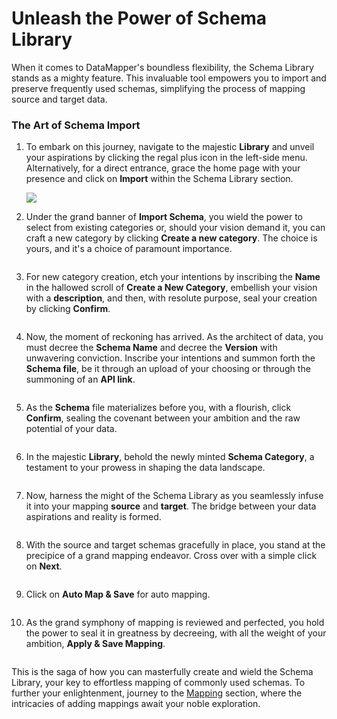 # Unleash the Power of Schema Library

When it comes to DataMapper's boundless flexibility, the Schema Library stands as a mighty feature. This invaluable tool empowers you to import and preserve frequently used schemas, simplifying the process of mapping source and target data.

### The Art of Schema Import

1.  To embark on this journey, navigate to the majestic **Library** and unveil your aspirations by clicking the regal plus icon in the left-side menu. Alternatively, for a direct entrance, grace the home page with your presence and click on **Import** within the Schema Library section.

    ![](media/sl-schema.png)
2.  Under the grand banner of **Import Schema**, you wield the power to select from existing categories or, should your vision demand it, you can craft a new category by clicking **Create a new category**. The choice is yours, and it's a choice of paramount importance.

    <div align="left">

    <img src="media/sl-create-new-category.png" alt="">

    </div>
3.  For new category creation, etch your intentions by inscribing the **Name** in the hallowed scroll of **Create a New Category**, embellish your vision with a **description**, and then, with resolute purpose, seal your creation by clicking **Confirm**.

    <div align="left">

    <img src="media/sl-category-name.png" alt="">

    </div>
4.  Now, the moment of reckoning has arrived. As the architect of data, you must decree the **Schema Name** and decree the **Version** with unwavering conviction. Inscribe your intentions and summon forth the **Schema file**, be it through an upload of your choosing or through the summoning of an **API link**.

    <div align="left">

    <img src="media/sl-schema-version.png" alt="">

    </div>
5.  As the **Schema** file materializes before you, with a flourish, click **Confirm**, sealing the covenant between your ambition and the raw potential of your data.

    <div align="left">

    <img src="media/sl-confirm-import.png" alt="">

    </div>
6.  In the majestic **Library**, behold the newly minted **Schema Category**, a testament to your prowess in shaping the data landscape.

    <div align="left">

    <img src="media/sl-confirm-import.png" alt="">

    </div>
7.  Now, harness the might of the Schema Library as you seamlessly infuse it into your mapping **source** and **target**. The bridge between your data aspirations and reality is formed.

    <div align="left">

    <img src="media/sl-add-source.png" alt="">

    </div>
8.  With the source and target schemas gracefully in place, you stand at the precipice of a grand mapping endeavor. Cross over with a simple click on **Next**.

    <div align="left">

    <img src="media/sl-add-sourse-target.png" alt="">

    </div>
9.  Click on **Auto Map & Save** for auto mapping.

    <div align="left">

    <img src="media/sl-auto-save-map.png" alt="">

    </div>
10. As the grand symphony of mapping is reviewed and perfected, you hold the power to seal it in greatness by decreeing, with all the weight of your ambition, **Apply & Save Mapping**.

<div align="left">

<img src="media/sl-apply-mapping.png" alt="">

</div>

This is the saga of how you can masterfully create and wield the Schema Library, your key to effortless mapping of commonly used schemas. To further your enlightenment, journey to the [Mapping](Mapping.md) section, where the intricacies of adding mappings await your noble exploration.
